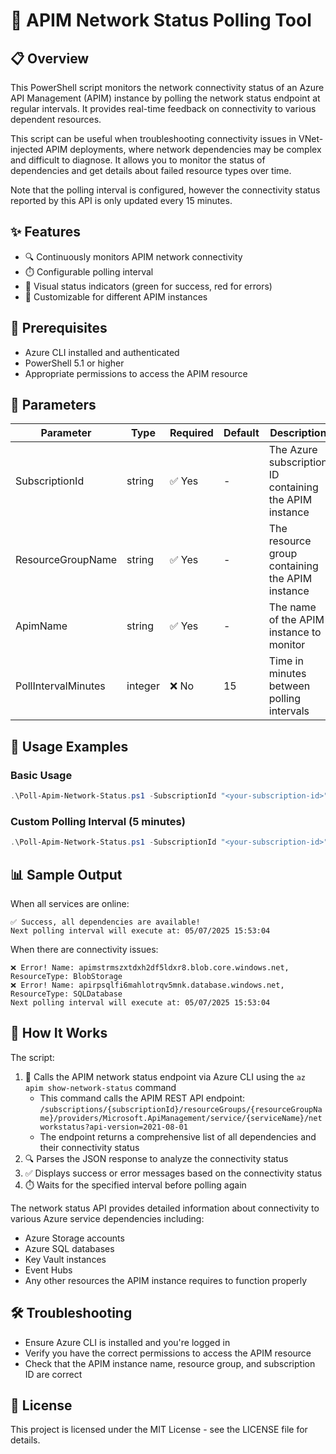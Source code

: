 # 🔄 APIM Network Status Polling Tool

## 📋 Overview

This PowerShell script monitors the network connectivity status of an Azure API Management (APIM) instance by polling the network status endpoint at regular intervals. It provides real-time feedback on connectivity to various dependent resources.

This script can be useful when troubleshooting connectivity issues in VNet-injected APIM deployments, where network dependencies may be complex and difficult to diagnose. It allows you to monitor the status of dependencies and get
details about failed resource types over time.

Note that the polling interval is configured, however the connectivity status reported by this API is only updated
every 15 minutes.
## ✨ Features

- 🔍 Continuously monitors APIM network connectivity
- ⏱️ Configurable polling interval
- 🚦 Visual status indicators (green for success, red for errors)
- 🔧 Customizable for different APIM instances

## 📝 Prerequisites

- Azure CLI installed and authenticated
- PowerShell 5.1 or higher
- Appropriate permissions to access the APIM resource

## 🔧 Parameters

| Parameter | Type | Required | Default | Description |
|-----------|------|----------|---------|-------------|
| SubscriptionId | string | ✅ Yes | - | The Azure subscription ID containing the APIM instance |
| ResourceGroupName | string | ✅ Yes | - | The resource group containing the APIM instance |
| ApimName | string | ✅ Yes | - | The name of the APIM instance to monitor |
| PollIntervalMinutes | integer | ❌ No | 15 | Time in minutes between polling intervals |

## 🚀 Usage Examples

### Basic Usage

```powershell
.\Poll-Apim-Network-Status.ps1 -SubscriptionId "<your-subscription-id>" -ResourceGroupName "<your-resource-group>" -ApimName "<your-apim-name>"
```

### Custom Polling Interval (5 minutes)

```powershell
.\Poll-Apim-Network-Status.ps1 -SubscriptionId "<your-subscription-id>" -ResourceGroupName "<your-resource-group>" -ApimName "<your-apim-name>" -PollIntervalMinutes 5
```

## 📊 Sample Output

When all services are online:
```
✅ Success, all dependencies are available!
Next polling interval will execute at: 05/07/2025 15:53:04
```

When there are connectivity issues:
```
❌ Error! Name: apimstrmszxtdxh2df5ldxr8.blob.core.windows.net, ResourceType: BlobStorage
❌ Error! Name: apirpsqlfi6mahlotrqv5mnk.database.windows.net, ResourceType: SQLDatabase
Next polling interval will execute at: 05/07/2025 15:53:04
```

## 📝 How It Works

The script:
1. 🔄 Calls the APIM network status endpoint via Azure CLI using the `az apim show-network-status` command
   - This command calls the APIM REST API endpoint: `/subscriptions/{subscriptionId}/resourceGroups/{resourceGroupName}/providers/Microsoft.ApiManagement/service/{serviceName}/networkstatus?api-version=2021-08-01`
   - The endpoint returns a comprehensive list of all dependencies and their connectivity status
2. 🔍 Parses the JSON response to analyze the connectivity status
3. ✅ Displays success or error messages based on the connectivity status
4. ⏱️ Waits for the specified interval before polling again

The network status API provides detailed information about connectivity to various Azure service dependencies including:
- Azure Storage accounts
- Azure SQL databases
- Key Vault instances
- Event Hubs
- Any other resources the APIM instance requires to function properly

## 🛠️ Troubleshooting

- Ensure Azure CLI is installed and you're logged in
- Verify you have the correct permissions to access the APIM resource
- Check that the APIM instance name, resource group, and subscription ID are correct

## 📜 License

This project is licensed under the MIT License - see the LICENSE file for details.
